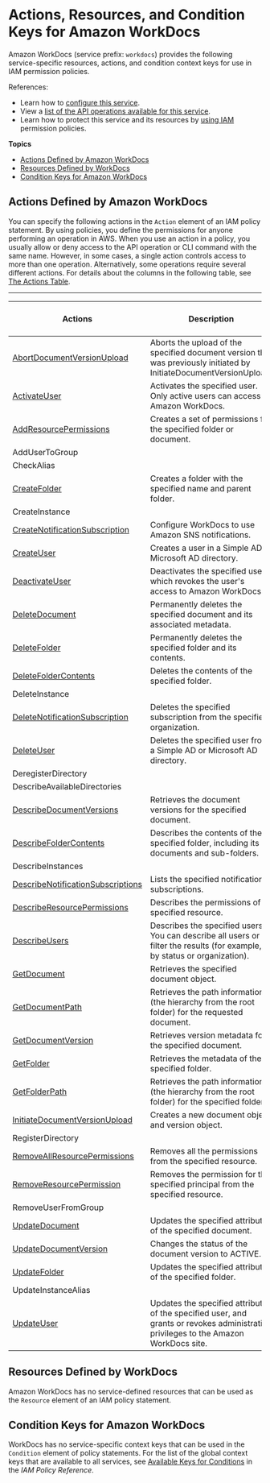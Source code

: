 # Actions, Resources, and Condition Keys for Amazon WorkDocs<a name="list_amazonworkdocs"></a>

Amazon WorkDocs \(service prefix: `workdocs`\) provides the following service\-specific resources, actions, and condition context keys for use in IAM permission policies\.

References:
+ Learn how to [configure this service](http://docs.aws.amazon.com/workdocs/latest/adminguide/)\.
+ View a [list of the API operations available for this service](http://docs.aws.amazon.com/workdocs/latest/APIReference/)\.
+ Learn how to protect this service and its resources by [using IAM](http://docs.aws.amazon.com/workdocs/latest/adminguide/access_permissions.html) permission policies\.

**Topics**
+ [Actions Defined by Amazon WorkDocs](#amazonworkdocs-actions-as-permissions)
+ [Resources Defined by WorkDocs](#amazonworkdocs-resources-for-iam-policies)
+ [Condition Keys for Amazon WorkDocs](#amazonworkdocs-policy-keys)

## Actions Defined by Amazon WorkDocs<a name="amazonworkdocs-actions-as-permissions"></a>

You can specify the following actions in the `Action` element of an IAM policy statement\. By using policies, you define the permissions for anyone performing an operation in AWS\. When you use an action in a policy, you usually allow or deny access to the API operation or CLI command with the same name\. However, in some cases, a single action controls access to more than one operation\. Alternatively, some operations require several different actions\. For details about the columns in the following table, see [The Actions Table](reference_policies_actions-resources-contextkeys.md#actions_table)\.


****  

| Actions | Description | Access Level | Resource Types \(\*required\) | Condition Keys | Dependent Actions | 
| --- | --- | --- | --- | --- | --- | 
|   [ AbortDocumentVersionUpload ](http://docs.aws.amazon.com/workdocs/latest/APIReference/API_AbortDocumentVersionUpload.html)  | Aborts the upload of the specified document version that was previously initiated by InitiateDocumentVersionUpload\. | Write |  |  |  | 
|   [ ActivateUser ](http://docs.aws.amazon.com/workdocs/latest/APIReference/API_ActivateUser.html)  | Activates the specified user\. Only active users can access Amazon WorkDocs\. | Write |  |  |  | 
|   [ AddResourcePermissions ](http://docs.aws.amazon.com/workdocs/latest/APIReference/API_AddResourcePermissions.html)  | Creates a set of permissions for the specified folder or document\. | Write |  |  |  | 
|   AddUserToGroup  |  | Write |  |  |  | 
|   CheckAlias  |  | Read |  |  |  | 
|   [ CreateFolder ](http://docs.aws.amazon.com/workdocs/latest/APIReference/API_CreateFolder.html)  | Creates a folder with the specified name and parent folder\. | Write |  |  |  | 
|   CreateInstance  |  | Write |  |  |  | 
|   [ CreateNotificationSubscription ](http://docs.aws.amazon.com/workdocs/latest/APIReference/API_CreateNotificationSubscription.html)  | Configure WorkDocs to use Amazon SNS notifications\. | Write |  |  |  | 
|   [ CreateUser ](http://docs.aws.amazon.com/workdocs/latest/APIReference/API_CreateUser.html)  | Creates a user in a Simple AD or Microsoft AD directory\. | Write |  |  |  | 
|   [ DeactivateUser ](http://docs.aws.amazon.com/workdocs/latest/APIReference/API_DeactivateUser.html)  | Deactivates the specified user, which revokes the user's access to Amazon WorkDocs\. | Write |  |  |  | 
|   [ DeleteDocument ](http://docs.aws.amazon.com/workdocs/latest/APIReference/API_DeleteDocument.html)  | Permanently deletes the specified document and its associated metadata\. | Write |  |  |  | 
|   [ DeleteFolder ](http://docs.aws.amazon.com/workdocs/latest/APIReference/API_DeleteFolder.html)  | Permanently deletes the specified folder and its contents\. | Write |  |  |  | 
|   [ DeleteFolderContents ](http://docs.aws.amazon.com/workdocs/latest/APIReference/API_DeleteFolderContents.html)  | Deletes the contents of the specified folder\. | Write |  |  |  | 
|   DeleteInstance  |  | Write |  |  |  | 
|   [ DeleteNotificationSubscription ](http://docs.aws.amazon.com/workdocs/latest/APIReference/API_DeleteNotificationSubscription.html)  | Deletes the specified subscription from the specified organization\. | Write |  |  |  | 
|   [ DeleteUser ](http://docs.aws.amazon.com/workdocs/latest/APIReference/API_DeleteUser.html)  | Deletes the specified user from a Simple AD or Microsoft AD directory\. | Write |  |  |  | 
|   DeregisterDirectory  |  | Write |  |  |  | 
|   DescribeAvailableDirectories  |  | List |  |  |  | 
|   [ DescribeDocumentVersions ](http://docs.aws.amazon.com/workdocs/latest/APIReference/API_DescribeDocumentVersions.html)  | Retrieves the document versions for the specified document\. | List |  |  |  | 
|   [ DescribeFolderContents ](http://docs.aws.amazon.com/workdocs/latest/APIReference/API_DescribeFolderContents.html)  | Describes the contents of the specified folder, including its documents and sub\-folders\. | List |  |  |  | 
|   DescribeInstances  |  | List |  |  |  | 
|   [ DescribeNotificationSubscriptions ](http://docs.aws.amazon.com/workdocs/latest/APIReference/API_DescribeNotificationSubscriptions.html)  | Lists the specified notification subscriptions\. | List |  |  |  | 
|   [ DescribeResourcePermissions ](http://docs.aws.amazon.com/workdocs/latest/APIReference/API_DescribeResourcePermissions.html)  | Describes the permissions of a specified resource\. | List |  |  |  | 
|   [ DescribeUsers ](http://docs.aws.amazon.com/workdocs/latest/APIReference/API_DescribeUsers.html)  | Describes the specified users\. You can describe all users or filter the results \(for example, by status or organization\)\. | List |  |  |  | 
|   [ GetDocument ](http://docs.aws.amazon.com/workdocs/latest/APIReference/API_GetDocument.html)  | Retrieves the specified document object\. | Read |  |  |  | 
|   [ GetDocumentPath ](http://docs.aws.amazon.com/workdocs/latest/APIReference/API_GetDocumentPath.html)  | Retrieves the path information \(the hierarchy from the root folder\) for the requested document\. | Read |  |  |  | 
|   [ GetDocumentVersion ](http://docs.aws.amazon.com/workdocs/latest/APIReference/API_GetDocumentVersion.html)  | Retrieves version metadata for the specified document\. | Read |  |  |  | 
|   [ GetFolder ](http://docs.aws.amazon.com/workdocs/latest/APIReference/API_GetFolder.html)  | Retrieves the metadata of the specified folder\. | Read |  |  |  | 
|   [ GetFolderPath ](http://docs.aws.amazon.com/workdocs/latest/APIReference/API_GetFolderPath.html)  | Retrieves the path information \(the hierarchy from the root folder\) for the specified folder\. | Read |  |  |  | 
|   [ InitiateDocumentVersionUpload ](http://docs.aws.amazon.com/workdocs/latest/APIReference/API_InitiateDocumentVersionUpload.html)  | Creates a new document object and version object\. | Write |  |  |  | 
|   RegisterDirectory  |  | Write |  |  |  | 
|   [ RemoveAllResourcePermissions ](http://docs.aws.amazon.com/workdocs/latest/APIReference/API_RemoveAllResourcePermissions.html)  | Removes all the permissions from the specified resource\. | Write |  |  |  | 
|   [ RemoveResourcePermission ](http://docs.aws.amazon.com/workdocs/latest/APIReference/API_RemoveResourcePermission.html)  | Removes the permission for the specified principal from the specified resource\. | Write |  |  |  | 
|   RemoveUserFromGroup  |  | Write |  |  |  | 
|   [ UpdateDocument ](http://docs.aws.amazon.com/workdocs/latest/APIReference/API_UpdateDocument.html)  | Updates the specified attributes of the specified document\. | Write |  |  |  | 
|   [ UpdateDocumentVersion ](http://docs.aws.amazon.com/workdocs/latest/APIReference/API_UpdateDocumentVersion.html)  | Changes the status of the document version to ACTIVE\. | Write |  |  |  | 
|   [ UpdateFolder ](http://docs.aws.amazon.com/workdocs/latest/APIReference/API_UpdateFolder.html)  | Updates the specified attributes of the specified folder\. | Write |  |  |  | 
|   UpdateInstanceAlias  |  | Write |  |  |  | 
|   [ UpdateUser ](http://docs.aws.amazon.com/workdocs/latest/APIReference/API_UpdateUser.html)  | Updates the specified attributes of the specified user, and grants or revokes administrative privileges to the Amazon WorkDocs site\. | Write |  |  |  | 

## Resources Defined by WorkDocs<a name="amazonworkdocs-resources-for-iam-policies"></a>

Amazon WorkDocs has no service\-defined resources that can be used as the `Resource` element of an IAM policy statement\.

## Condition Keys for Amazon WorkDocs<a name="amazonworkdocs-policy-keys"></a>

WorkDocs has no service\-specific context keys that can be used in the `Condition` element of policy statements\. For the list of the global context keys that are available to all services, see [Available Keys for Conditions](reference_policies_condition-keys.html#AvailableKeys) in the *IAM Policy Reference*\.
